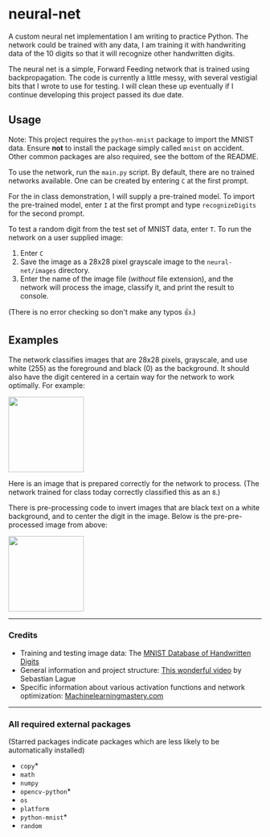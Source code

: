 # neural-net
A custom neural net implementation I am writing to practice Python. The network could be trained with any data,
I am training it with handwriting data of the 10 digits so that it will recognize other handwritten digits.

The neural net is a simple, Forward Feeding network that is trained using backpropagation.
The code is currently a little messy, with several vestigial bits that I wrote to use for testing. 
I will clean these up eventually if I continue developing this project passed its due date.

## Usage
Note: This project requires the `python-mnist` package to import the MNIST data. Ensure **not** to install the package simply called `mnist` on accident. Other common packages are also required, see the bottom of the README.

To use the network, run the `main.py` script. By default, there are no trained networks available. One can be created by entering `C` at the first prompt.

For the in class demonstration, I will supply a pre-trained model. To import the pre-trained model, enter `I` at the first prompt and type `recognizeDigits` for the second prompt.

To test a random digit from the test set of MNIST data, enter `T`. To run the network on a user supplied image: 
1. Enter `C`
2. Save the image as a 28x28 pixel grayscale image to the `neural-net/images` directory.
3. Enter the name of the image file (*without* file extension), and the network will process the image, classify it, and print the result to console.

(There is no error checking so don't make any typos 👍.)

## Examples
The network classifies images that are 28x28 pixels, grayscale, and use white (255) as the foreground and black (0) as the background. It should also have the digit centered in a certain way for the network to work optimally. For example:

<img width="150" height="150" src="https://user-images.githubusercontent.com/5438811/205838240-338c3162-96b6-486e-bb39-86ad879929f7.png">

Here is an image that is prepared correctly for the network to process. (The network trained for class today correctly classified this as an `8`.)

There is pre-processing code to invert images that are black text on a white background, and to center the digit in the image. Below is the pre-pre-processed image from above:

<img width="150" height="150" src="https://user-images.githubusercontent.com/5438811/205839311-b55981e9-1e4b-4e78-b6b2-1746cced8673.png">

---
### Credits
- Training and testing image data: The [MNIST Database of Handwritten Digits](http://yann.lecun.com/exdb/mnist/)
- General information and project structure: [This wonderful video](https://www.youtube.com/watch?v=hfMk-kjRv4c) by Sebastian Lague
- Specific information about various activation functions and network optimization: [Machinelearningmastery.com](https://machinelearningmastery.com/)
---
### All required external packages
(Starred packages indicate packages which are less likely to be automatically installed)
- `copy`*
- `math`
- `numpy`
- `opencv-python`*
- `os`
- `platform`
- `python-mnist`*
- `random`
